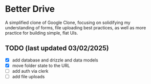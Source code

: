 # Better Drive

A simplified clone of Google Clone, focusing on solidifying my understanding of forms, file uploading best practices, as well as more practice for building simple, flat UIs.

## TODO (last updated 03/02/2025)
- [x] add database and drizzle and data models
- [x] move folder state to the URL
- [ ] add auth via clerk
- [ ] add file uploads